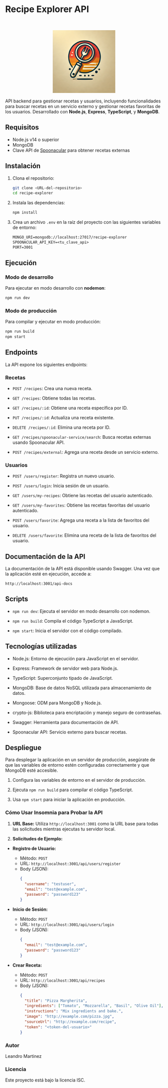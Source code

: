 # Recipe Explorer API
<br/>

<p align="center">
  <img src="../client/src/assets/Recipe-Explorer.jpg" alt="Logo del Proyecto" width="200">
</p>

API backend para gestionar recetas y usuarios, incluyendo funcionalidades para buscar recetas en un servicio externo y gestionar recetas favoritas de los usuarios. Desarrollado con **Node.js**, **Express**, **TypeScript**, y **MongoDB**.

## Requisitos

- Node.js v14 o superior
- MongoDB
- Clave API de [Spoonacular](https://spoonacular.com/food-api) para obtener recetas externas

## Instalación

1. Clona el repositorio:

    ```bash
    git clone <URL-del-repositorio>
    cd recipe-explorer
    ```

2. Instala las dependencias:

    ```bash
    npm install
    ```

3. Crea un archivo `.env` en la raíz del proyecto con las siguientes variables de entorno:

    ```plaintext
    MONGO_URI=mongodb://localhost:27017/recipe-explorer
    SPOONACULAR_API_KEY=<tu_clave_api>
    PORT=3001
    ```

## Ejecución

### Modo de desarrollo

Para ejecutar en modo desarrollo con **nodemon**:

```bash
npm run dev
```

### Modo de producción
Para compilar y ejecutar en modo producción:

```bash
npm run build
npm start
```

## Endpoints
La API expone los siguientes endpoints:

### Recetas
- `POST /recipes`: Crea una nueva receta.

- `GET /recipes`: Obtiene todas las recetas.

- `GET /recipes/:id`: Obtiene una receta específica por ID.

- `PUT /recipes/:id`: Actualiza una receta existente.

- `DELETE /recipes/:id`: Elimina una receta por ID.

- `GET /recipes/spoonacular-service/search`: Busca recetas externas usando Spoonacular API.

- `POST /recipes/external`: Agrega una receta desde un servicio externo.

### Usuarios
- `POST /users/register`: Registra un nuevo usuario.

- `POST /users/login`: Inicia sesión de un usuario.

- `GET /users/my-recipes`: Obtiene las recetas del usuario autenticado.

- `GET /users/my-favorites`: Obtiene las recetas favoritas del usuario autenticado.

- `POST /users/favorite`: Agrega una receta a la lista de favoritos del usuario.

- `DELETE /users/favorite`: Elimina una receta de la lista de favoritos del usuario.

## Documentación de la API
La documentación de la API está disponible usando Swagger. Una vez que la aplicación esté en ejecución, accede a:

```plaintext
http://localhost:3001/api-docs
```

## Scripts
- `npm run dev`: Ejecuta el servidor en modo desarrollo con nodemon.

- `npm run build`: Compila el código TypeScript a JavaScript.

- `npm start`: Inicia el servidor con el código compilado.

## Tecnologías utilizadas
- Node.js: Entorno de ejecución para JavaScript en el servidor.

- Express: Framework de servidor web para Node.js.

- TypeScript: Superconjunto tipado de JavaScript.

- MongoDB: Base de datos NoSQL utilizada para almacenamiento de datos.

- Mongoose: ODM para MongoDB y Node.js.

- crypto-js: Biblioteca para encriptación y manejo seguro de contraseñas.

- Swagger: Herramienta para documentación de API.

- Spoonacular API: Servicio externo para buscar recetas.

## Despliegue
Para desplegar la aplicación en un servidor de producción, asegúrate de que las variables de entorno estén configuradas correctamente y que MongoDB esté accesible.

1. Configura las variables de entorno en el servidor de producción.

2. Ejecuta `npm run build` para compilar el código TypeScript.

3. Usa `npm start` para iniciar la aplicación en producción.

### **Cómo Usar Insomnia para Probar la API**

1. **URL Base:**
   Utiliza `http://localhost:3001` como la URL base para todas las solicitudes mientras ejecutas tu servidor local.

2. **Solicitudes de Ejemplo:**

- **Registro de Usuario:**
  - Método: `POST`
  - URL: `http://localhost:3001/api/users/register`
  - Body (JSON):
    ```json
    {
      "username": "testuser",
      "email": "test@example.com",
      "password": "password123"
    }
    ```

- **Inicio de Sesión:**
  - Método: `POST`
  - URL: `http://localhost:3001/api/users/login`
  - Body (JSON):
    ```json
    {
      "email": "test@example.com",
      "password": "password123"
    }
    ```

- **Crear Receta:**
  - Método: `POST`
  - URL: `http://localhost:3001/api/recipes`
  - Body (JSON):
    ```json
    {
      "title": "Pizza Margherita",
      "ingredients": ["Tomato", "Mozzarella", "Basil", "Olive Oil"],
      "instructions": "Mix ingredients and bake.",
      "image": "http://example.com/pizza.jpg",
      "sourceUrl": "http://example.com/recipe",
      "token": "<token-del-usuario>"
    }
    ```

### Autor
Leandro Martinez

### Licencia
Este proyecto está bajo la licencia ISC.